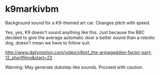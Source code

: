 k9markivbm
==========

Background sound for a K9-themed art car. Changes pitch with speed.

Yes, yes, K9 doesn't sound anything like this. Just because the BBC decided to give the average automatic door a better sound than a robotic dog, doesn't mean we have to follow suit.

http://www.dailymotion.com/video/x9iiq1_the-armageddon-factor-part-12_shortfilms&start=22

Warning: May generate dubstep-like sounds. Proceed with caution.


